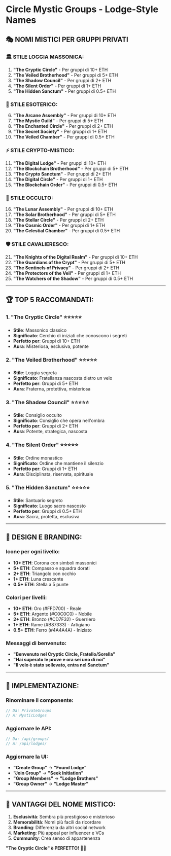 # Circle Mystic Groups - Lodge-Style Names

## **🎭 NOMI MISTICI PER GRUPPI PRIVATI**

### **🏛️ STILE LOGGIA MASSONICA:**

1. **"The Cryptic Circle"** - Per gruppi di 10+ ETH
2. **"The Veiled Brotherhood"** - Per gruppi di 5+ ETH  
3. **"The Shadow Council"** - Per gruppi di 2+ ETH
4. **"The Silent Order"** - Per gruppi di 1+ ETH
5. **"The Hidden Sanctum"** - Per gruppi di 0.5+ ETH

### **🔮 STILE ESOTERICO:**

6. **"The Arcane Assembly"** - Per gruppi di 10+ ETH
7. **"The Mystic Guild"** - Per gruppi di 5+ ETH
8. **"The Enchanted Circle"** - Per gruppi di 2+ ETH
9. **"The Secret Society"** - Per gruppi di 1+ ETH
10. **"The Veiled Chamber"** - Per gruppi di 0.5+ ETH

### **⚡ STILE CRYPTO-MISTICO:**

11. **"The Digital Lodge"** - Per gruppi di 10+ ETH
12. **"The Blockchain Brotherhood"** - Per gruppi di 5+ ETH
13. **"The Crypto Sanctum"** - Per gruppi di 2+ ETH
14. **"The Digital Circle"** - Per gruppi di 1+ ETH
15. **"The Blockchain Order"** - Per gruppi di 0.5+ ETH

### **🌙 STILE OCCULTO:**

16. **"The Lunar Assembly"** - Per gruppi di 10+ ETH
17. **"The Solar Brotherhood"** - Per gruppi di 5+ ETH
18. **"The Stellar Circle"** - Per gruppi di 2+ ETH
19. **"The Cosmic Order"** - Per gruppi di 1+ ETH
20. **"The Celestial Chamber"** - Per gruppi di 0.5+ ETH

### **🛡️ STILE CAVALIERESCO:**

21. **"The Knights of the Digital Realm"** - Per gruppi di 10+ ETH
22. **"The Guardians of the Crypt"** - Per gruppi di 5+ ETH
23. **"The Sentinels of Privacy"** - Per gruppi di 2+ ETH
24. **"The Protectors of the Veil"** - Per gruppi di 1+ ETH
25. **"The Watchers of the Shadow"** - Per gruppi di 0.5+ ETH

---

## **🏆 TOP 5 RACCOMANDATI:**

### **1. "The Cryptic Circle"** ⭐⭐⭐⭐⭐
- **Stile**: Massonico classico
- **Significato**: Cerchio di iniziati che conoscono i segreti
- **Perfetto per**: Gruppi di 10+ ETH
- **Aura**: Misteriosa, esclusiva, potente

### **2. "The Veiled Brotherhood"** ⭐⭐⭐⭐⭐
- **Stile**: Loggia segreta
- **Significato**: Fratellanza nascosta dietro un velo
- **Perfetto per**: Gruppi di 5+ ETH
- **Aura**: Fraterna, protettiva, misteriosa

### **3. "The Shadow Council"** ⭐⭐⭐⭐⭐
- **Stile**: Consiglio occulto
- **Significato**: Consiglio che opera nell'ombra
- **Perfetto per**: Gruppi di 2+ ETH
- **Aura**: Potente, strategica, nascosta

### **4. "The Silent Order"** ⭐⭐⭐⭐⭐
- **Stile**: Ordine monastico
- **Significato**: Ordine che mantiene il silenzio
- **Perfetto per**: Gruppi di 1+ ETH
- **Aura**: Disciplinata, riservata, spirituale

### **5. "The Hidden Sanctum"** ⭐⭐⭐⭐⭐
- **Stile**: Santuario segreto
- **Significato**: Luogo sacro nascosto
- **Perfetto per**: Gruppi di 0.5+ ETH
- **Aura**: Sacra, protetta, esclusiva

---

## **🎨 DESIGN E BRANDING:**

### **Icone per ogni livello:**
- **10+ ETH**: Corona con simboli massonici
- **5+ ETH**: Compasso e squadra dorati
- **2+ ETH**: Triangolo con occhio
- **1+ ETH**: Luna crescente
- **0.5+ ETH**: Stella a 5 punte

### **Colori per livelli:**
- **10+ ETH**: Oro (#FFD700) - Reale
- **5+ ETH**: Argento (#C0C0C0) - Nobile
- **2+ ETH**: Bronzo (#CD7F32) - Guerriero
- **1+ ETH**: Rame (#B87333) - Artigiano
- **0.5+ ETH**: Ferro (#4A4A4A) - Iniziato

### **Messaggi di benvenuto:**
- **"Benvenuto nel Cryptic Circle, Fratello/Sorella"**
- **"Hai superato le prove e ora sei uno di noi"**
- **"Il velo è stato sollevato, entra nel Sanctum"**

---

## **🔮 IMPLEMENTAZIONE:**

### **Rinominare il componente:**
```typescript
// Da: PrivateGroups
// A: MysticLodges
```

### **Aggiornare le API:**
```typescript
// Da: /api/groups/
// A: /api/lodges/
```

### **Aggiornare la UI:**
- **"Create Group"** → **"Found Lodge"**
- **"Join Group"** → **"Seek Initiation"**
- **"Group Members"** → **"Lodge Brothers"**
- **"Group Owner"** → **"Lodge Master"**

---

## **🌟 VANTAGGI DEL NOME MISTICO:**

1. **Esclusività**: Sembra più prestigioso e misterioso
2. **Memorabilità**: Nomi più facili da ricordare
3. **Branding**: Differenzia da altri social network
4. **Marketing**: Più appeal per influencer e VCs
5. **Community**: Crea senso di appartenenza

**"The Cryptic Circle" è PERFETTO!** 🔮✨ 
 
 
 
 
 
 

